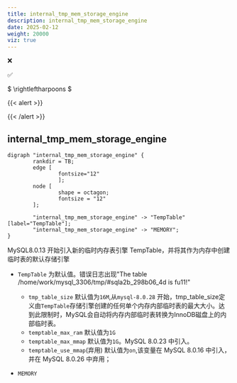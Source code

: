 ```yaml
---
title: internal_tmp_mem_storage_engine
description: internal_tmp_mem_storage_engine
date: 2025-02-12
weight: 20000
viz: true
---
```


<style>
th, td {
  border: 1px solid rgb(190, 190, 190);
}
</style>

&#10060;

&#9989;

$ \rightleftharpoons $

{{< alert >}}

{{< /alert >}}


## internal_tmp_mem_storage_engine


```viz-dot
digraph "internal_tmp_mem_storage_engine" {
        rankdir = TB;
        edge [
                fontsize="12"
                ];
        node [
                shape = octagon;
                fontsize = "12"
        ];

        "internal_tmp_mem_storage_engine" -> "TempTable"[label="TempTable"];
        "internal_tmp_mem_storage_engine" -> "MEMORY";
}
```


MySQL8.0.13 开始引入新的临时内存表引擎 TempTable，并将其作为内存中创建临时表的默认存储引擎


- `TempTable` 为默认值。错误日志出现"The table /home/work/mysql_3306/tmp/#sqla2b_298b06_4d is fu11!"
  - `tmp_table_size` 默认值为`16M`,从`mysql-8.0.28` 开始，tmp_table_size定义由`TempTable`存储引擎创建的任何单个内存内部临时表的最大大小。达到此限制时，MySQL会自动将内存内部临时表转换为InnoDB磁盘上的内部临时表。
  - `temptable_max_ram` 默认值为`1G`
  - `temptable_max_mmap` 默认值为`1G`。MySQL 8.0.23 中引入。
  - `temptable_use_mmap`(弃用) 默认值为`on`,该变量在 MySQL 8.0.16 中引入，并在 MySQL 8.0.26 中弃用；

- `MEMORY`



